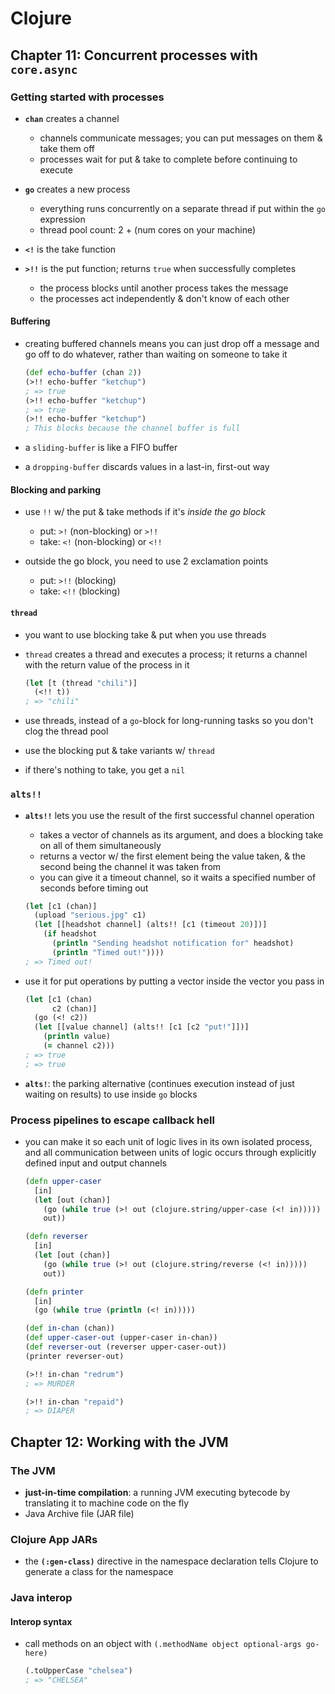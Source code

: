 # Clojure

## Chapter 11: Concurrent processes with `core.async`

### Getting started with processes

* __`chan`__ creates a channel
  - channels communicate messages; you can put messages on them & take them off
  - processes wait for put & take to complete before continuing to execute

* __`go`__ creates a new process
  - everything runs concurrently on a separate thread if put within the `go` expression
  - thread pool count: 2 + (num cores on your machine)

* __`<!`__ is the take function

* __`>!!`__ is the put function; returns `true` when successfully completes
  - the process blocks until another process takes the message
  - the processes act independently & don't know of each other

#### Buffering

* creating buffered channels means you can just drop off a message and go off to do whatever, rather than waiting on someone to take it
  ```clojure
  (def echo-buffer (chan 2))
  (>!! echo-buffer "ketchup")
  ; => true
  (>!! echo-buffer "ketchup")
  ; => true
  (>!! echo-buffer "ketchup")
  ; This blocks because the channel buffer is full
  ```

* a `sliding-buffer` is like a FIFO buffer

* a `dropping-buffer` discards values in a last-in, first-out way

#### Blocking and parking

* use `!!` w/ the put & take methods if it's _inside the go block_
  - put: `>!` (non-blocking) or `>!!`
  - take: `<!` (non-blocking) or `<!!`

* outside the go block, you need to use 2 exclamation points
  - put: `>!!` (blocking)
  - take: `<!!` (blocking)

#### `thread`

* you want to use blocking take & put when you use threads

* `thread` creates a thread and executes a process; it returns a channel with the return value of the process in it
  ```clojure
  (let [t (thread "chili")]
    (<!! t))
  ; => "chili"
  ```

* use threads, instead of a `go`-block for long-running tasks so you don't clog the thread pool

* use the blocking put & take variants w/ `thread`

* if there's nothing to take, you get a `nil`

### `alts!!`

* __`alts!!`__ lets you use the result of the first successful channel operation
  - takes a vector of channels as its argument, and does a blocking take on all of them simultaneously
  - returns a vector w/ the first element being the value taken, & the second being the channel it was taken from
  - you can give it a timeout channel, so it waits a specified number of seconds before timing out

  ```clojure
  (let [c1 (chan)]
    (upload "serious.jpg" c1)
    (let [[headshot channel] (alts!! [c1 (timeout 20)])]
      (if headshot
        (println "Sending headshot notification for" headshot)
        (println "Timed out!"))))
  ; => Timed out!
  ```

* use it for put operations by putting a vector inside the vector you pass in
  ```clojure
  (let [c1 (chan)
        c2 (chan)]
    (go (<! c2))
    (let [[value channel] (alts!! [c1 [c2 "put!"]])]
      (println value)
      (= channel c2)))
  ; => true
  ; => true
  ```

* __`alts!`__: the parking alternative (continues execution instead of just waiting on results) to use inside `go` blocks

### Process pipelines to escape callback hell

* you can make it so each unit of logic lives in its own isolated process, and all communication between units of logic occurs through explicitly defined input and output channels
  ```clojure
  (defn upper-caser
    [in]
    (let [out (chan)]
      (go (while true (>! out (clojure.string/upper-case (<! in)))))
      out))

  (defn reverser
    [in]
    (let [out (chan)]
      (go (while true (>! out (clojure.string/reverse (<! in)))))
      out))

  (defn printer
    [in]
    (go (while true (println (<! in)))))

  (def in-chan (chan))
  (def upper-caser-out (upper-caser in-chan))
  (def reverser-out (reverser upper-caser-out))
  (printer reverser-out)

  (>!! in-chan "redrum")
  ; => MURDER

  (>!! in-chan "repaid")
  ; => DIAPER
  ```

## Chapter 12: Working with the JVM

### The JVM

* __just-in-time compilation__: a running JVM executing bytecode by translating it to machine code on the fly
* Java Archive file (JAR file)

### Clojure App JARs

* the __`(:gen-class)`__ directive in the namespace declaration tells Clojure to generate a class for the namespace

### Java interop

#### Interop syntax

* call methods on an object with `(.methodName object optional-args go-here)`
  ```clojure
  (.toUpperCase "chelsea")
  ; => "CHELSEA"
  ```
